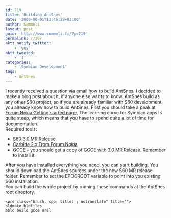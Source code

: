 ```yaml
---
id: 719
title: 'Building AntSnes'
date: '2009-06-01T13:46:29+03:00'
author: Summeli
layout: post
guid: 'http://www.summeli.fi/?p=719'
permalink: /719/
aktt_notify_twitter:
    - 'yes'
aktt_tweeted:
    - '1'
categories:
    - 'Symbian Development'
tags:
    - AntSnes
---
```


I recently received a question via email how to build AntSnes. I decided to make a blog post about it, if anyone else wants to know. AntSnes build as any other S60 project, so if you are already familiar with S60 development, you already know how to build AntSnes. First you should take a peak at [Forum.Nokia Getting started page.](http://www.forum.nokia.com/I_Want_To/Develop_Mobile_Applications/Get_Started.xhtml) The learning curve for Symbian apps is quite steep, which means that you have to spend quite a lot of time for documentation.  
Required tools:

- [S60 3.0 MR Release](http://www.forum.nokia.com/Tools_Docs_and_Code/Tools/IDEs/Carbide.c++/)
- [Carbide 2.x From Forum.Nokia](http://www.forum.nokia.com/Tools_Docs_and_Code/Tools/IDEs/Carbide.c++/)
- GCCE – you should get a copy of GCCE with 3.0 MR Release. Remember to install it.

After you have installed everything you need, you can start building. You should download the AntSnes sources under the new S60 MR release folder. Remember to set the EPOCROOT variable to point into you existing S60 installation.  
You can build the whole project by running these commands at the AntSnes root directory.

```
<pre class="brush: cpp; title: ; notranslate" title="">
bldmake bldfiles
abld build gcce urel
```